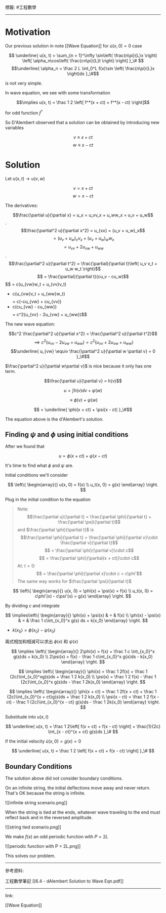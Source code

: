 標籤: #工程數學 

---

# Motivation

Our previous solution in note [[Wave Equation]] for $\dot u(x, 0) = 0$ case

$$
\underline{
	u(x, t) = \sum_{n = 1}^\infty
	\sin\left(
		\frac{n\pi}{L}x
	\right)
	\left[
		\alpha_n\cos\left(
			\frac{cn\pi}{L}t
		\right)
	\right]
}_\#
$$
$$\underline{
	\alpha_n = \frac 2 L
	\int_0^L f(x)\sin
	\left(
		\frac{n\pi}{L}x
	\right)dx
}_\#$$

is not very simple.

In wave equation, we see with some transformation

$$\implies u(x, t) = \frac 1 2
\left[
	f^*(x + ct) +
	f^*(x - ct)
\right]$$

for odd function $f^*$

So D'Alembert observed that a solution can be obtained by introducing new variables

$$v \equiv x + ct$$
$$w \equiv x - ct$$

# Solution

Let $u(x, t) \rightarrow u(v, w)$

$$v = x + ct$$
$$w = x - ct$$

The derivatives:

$$\frac{\partial u}{\partial x} = u_x = u_vv_x + u_ww_x = u_v + u_w$$
.
$$\frac{\partial^2 u}{\partial x^2} = u_{xx} = (u_v + u_w)_x$$
$$= (u_v + u_w)_vv_x + (u_v + u_w)_ww_x$$
$$= u_{vv} + 2u_{vw} + u_{ww}$$
.
$$\frac{\partial^2 u}{\partial t^2} = 
\frac{\partial}{\partial t}\left(
	u_v v_t + u_w w_t
\right)$$
$$ = \frac{\partial}{\partial t}(cu_v - cu_w)$$
$$ = c(u_{vw}w_t + u_{vv}v_t)
- c(u_{vw}v_t + u_{ww}w_t)$$
$$ = c(-cu_{vw} + cu_{vv})
- c(cu_{vw} - cu_{ww})$$
$$ = c^2(u_{vv} - 2u_{vw} + u_{ww})$$

The new wave equation:

$$c^2 \frac{\partial^2 u}{\partial x^2} = \frac{\partial^2 u}{\partial t^2}$$
$$\implies c^2(u_{vv} - 2u_{vw} + u_{ww}) = c^2(u_{vv} + 2u_{vw} + u_{ww})$$
$$\underline{
	u_{vw} \equiv \frac{\partial^2 u}{\partial w \partial v} = 0
}_\#$$

$\frac{\partial^2 u}{\partial w\partial v}$ is nice because it only has one term.

$$\frac{\partial u}{\partial v} = h(v)$$

$$u = \int h(v)dv + \psi(w)$$

$$\equiv \phi(v) + \psi(w)$$

$$ = \underline{
	\phi(x + ct) + \psi(x - ct)
}_\#$$

The equation above is the d'Alembert's solution.

## Finding $\psi$ and $\phi$ using initial conditions

After we found that 

$$u = \phi(x + ct) + \psi(x - ct)$$

It's time to find what $\phi$ and $\psi$ are.

Initial conditions we'll consider

$$
\left\{
	\begin{array}{}
		u(x, 0) = f(x) \\
		u_t(x, 0) = g(x)
	\end{array}
\right.
$$

Plug in the initial condition to the equation

> Note:
> $$\frac{\partial u}{\partial t} = \frac{\partial \phi}{\partial t} + \frac{\partial \psi}{\partial t}$$
> and $\frac{\partial \phi}{\partial t}$ is
> $$\frac{\partial \phi}{\partial t} = \frac{\partial \phi}{\partial v}\cdot \frac{\partial v}{\partial t}$$
> $$ = \frac{\partial \phi}{\partial v}\cdot c$$
> $$ = \frac{\partial \phi}{\partial(x + ct)}\cdot c$$
> At: $t = 0$:
> $$ = \frac{\partial \phi}{\partial x}\cdot c = c\phi'$$
> The same way works for $\frac{\partial \psi}{\partial t}$

$$
\left\{
	\begin{array}{}
		u(x, 0) = \phi(x) + \psi(x) = f(x) \\
		u_t(x, 0) = c\phi'(x) - c\psi'(x) = g(x)
	\end{array}
\right.
$$

By dividing $c$ and integrate

$$
\implies\left\{
	\begin{array}{}
		\phi(x) + \psi(x) & = & f(x) \\
		\phi(x) - \psi(x) & = & \frac 1 c\int_{x_0}^x g(s) ds + k(x_0)
	\end{array}
\right.
$$

- $k(x_0) = \phi(x_0) - \psi(x_0)$

兩式相加和相減可以求出 $\phi(x)$ 和 $\psi(x)$

$$
\implies \left\{
	\begin{array}{}
		2\phi(x) = f(x) + \frac 1 c \int_{x_0}^x g(s)ds + k(x_0) \\
		2\psi(x) = f(x) - \frac 1 c\int_{x_0}^x g(x)ds - k(x_0)
	\end{array}
\right.
$$

$$
\implies \left\{
	\begin{array}{}
		\phi(x) = \frac 1 2f(x) + \frac 1 {2c}\int_{x_0}^xg(s)ds + \frac 1 2 k(x_0) \\
		\psi(x) = \frac 1 2 f(x) - \frac 1 {2c}\int_{x_0}^x g(s)ds - \frac 1 2k(x_0)
	\end{array}
\right.
$$

$$
\implies \left\{
	\begin{array}{}
		\phi(x + ct) = \frac 1 2f(x + ct) + \frac 1 {2c}\int_{x_0}^{x + ct}g(s)ds + \frac 1 2 k(x_0) \\
		\psi(x - ct) = \frac 1 2 f(x - ct) - \frac 1 {2c}\int_{x_0}^{x - ct} g(s)ds - \frac 1 2k(x_0)
	\end{array}
\right.
$$

Substitude into $u(x, t)$

$$
\underline{
u(x, t) = \frac 1 2\left[
	f(x + ct) + f(x - ct)
\right] + \frac{1}{2c}
\int_{x - ct}^{x + ct} g(s)ds
}_\#
$$

If the initial velocity $\dot u(x, 0) = g(x) = 0$

$$
\underline{
	u(x, t) = \frac 1 2
	\left[
		f(x + ct) + f(x - ct)
	\right]
}_\#
$$

## Boundary Conditions

The solution above did not consider boundary conditions.

On an infinite string, the initial deflections move away and never return. That's OK because the string is infinite.

![[infinite string scenario.png]]

When the string is tied at the ends, whatever wave traveling to the end must reflect back and in the reversed amplitude.

![[string tied scenario.png]]

We make $f(x)$ an odd periodic function with $P = 2L$

![[periodic function with P = 2L.png]]

This solves our problem.

---

參考資料:

工程數學筆記 [[6.4 - dAlembert Solution to Wave Eqn.pdf]]

---

link:

[[Wave Equation]]